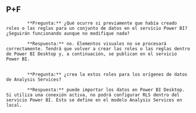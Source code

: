 ## P+F


            **Pregunta:** ¿Qué ocurre si previamente que había creado roles o las reglas para un conjunto de datos en el servicio Power BI? ¿Seguirán funcionando aunque no modifique nada?

            **Respuesta:** no. Elementos visuales no se procesará correctamente. Tendrá que volver a crear las roles o las reglas dentro de Power BI Desktop y, a continuación, se publican en el servicio Power BI.


            **Pregunta:** ¿crea la estos roles para los orígenes de datos de Analysis Services?

            **Respuesta:** puede importar los datos en Power BI Desktop. Si utiliza una conexión activa, no podrá configurar RLS dentro del servicio Power BI. Esto se define en el modelo Analysis Services en local.
